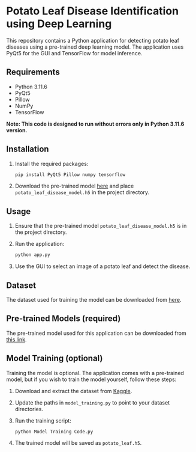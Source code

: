 # Potato Leaf Disease Identification using Deep Learning

This repository contains a Python application for detecting potato leaf diseases using a pre-trained deep learning model. The application uses PyQt5 for the GUI and TensorFlow for model inference. 

## Requirements

- Python 3.11.6
- PyQt5
- Pillow
- NumPy
- TensorFlow

**Note: This code is designed to run without errors only in Python 3.11.6 version.**

## Installation

1. Install the required packages:
    ```bash
    pip install PyQt5 Pillow numpy tensorflow
    ```
2. Download the pre-trained model [here](https://drive.google.com/drive/folders/1sWTD2RgQHXCxLnaZD2C6RQqrQDZKbfHC?usp=sharing) and place `potato_leaf_disease_model.h5` in the project directory.

## Usage

1. Ensure that the pre-trained model `potato_leaf_disease_model.h5` is in the project directory.

2. Run the application:
    ```bash
    python app.py
    ```

3. Use the GUI to select an image of a potato leaf and detect the disease.

## Dataset

The dataset used for training the model can be downloaded from [here](https://kaggle.com/datasets/c5eba7bed24ecf791e66c0de929b63fe8ae1af7758847b357ee06b06f873de8c). 

## Pre-trained Models (required)

The pre-trained model used for this application can be downloaded from [this link](https://drive.google.com/uc?id=your_pretrained_model_link).

## Model Training (optional)

Training the model is optional. The application comes with a pre-trained model, but if you wish to train the model yourself, follow these steps:

1. Download and extract the dataset from [Kaggle](https://www.kaggle.com/datasets/arjuntejaswi/plant-village).

2. Update the paths in `model_training.py` to point to your dataset directories.

3. Run the training script:
    ```bash
    python Model Training Code.py
    ```

4. The trained model will be saved as `potato_leaf.h5`.
     

